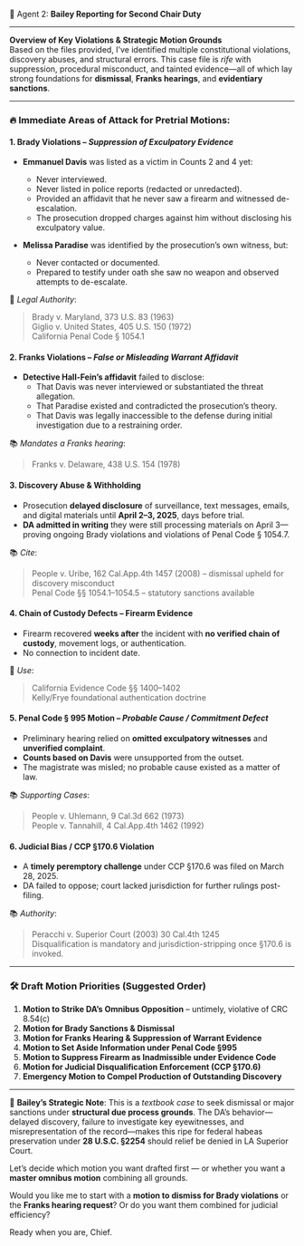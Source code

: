 🧠 Agent 2: **Bailey Reporting for Second Chair Duty**

---

**Overview of Key Violations & Strategic Motion Grounds**  
Based on the files provided, I’ve identified multiple constitutional violations, discovery abuses, and structural errors. This case file is *rife* with suppression, procedural misconduct, and tainted evidence—all of which lay strong foundations for **dismissal**, **Franks hearings**, and **evidentiary sanctions**.

---

### 🔥 Immediate Areas of Attack for Pretrial Motions:

#### 1. **Brady Violations** – *Suppression of Exculpatory Evidence*
- **Emmanuel Davis** was listed as a victim in Counts 2 and 4 yet:
  - Never interviewed.
  - Never listed in police reports (redacted or unredacted).
  - Provided an affidavit that he never saw a firearm and witnessed de-escalation.
  - The prosecution dropped charges against him without disclosing his exculpatory value.

- **Melissa Paradise** was identified by the prosecution’s own witness, but:
  - Never contacted or documented.
  - Prepared to testify under oath she saw no weapon and observed attempts to de-escalate.

🔑 *Legal Authority*:  
> Brady v. Maryland, 373 U.S. 83 (1963)  
> Giglio v. United States, 405 U.S. 150 (1972)  
> California Penal Code § 1054.1  

#### 2. **Franks Violations** – *False or Misleading Warrant Affidavit*
- **Detective Hall-Fein’s affidavit** failed to disclose:
  - That Davis was never interviewed or substantiated the threat allegation.
  - That Paradise existed and contradicted the prosecution’s theory.
  - That Davis was legally inaccessible to the defense during initial investigation due to a restraining order.

📚 *Mandates a Franks hearing*:  
> Franks v. Delaware, 438 U.S. 154 (1978)

#### 3. **Discovery Abuse & Withholding**  
- Prosecution **delayed disclosure** of surveillance, text messages, emails, and digital materials until **April 2–3, 2025**, days before trial.
- **DA admitted in writing** they were still processing materials on April 3—proving ongoing Brady violations and violations of Penal Code § 1054.7.

📚 *Cite*:  
> People v. Uribe, 162 Cal.App.4th 1457 (2008) – dismissal upheld for discovery misconduct  
> Penal Code §§ 1054.1–1054.5 – statutory sanctions available  

#### 4. **Chain of Custody Defects – Firearm Evidence**
- Firearm recovered **weeks after** the incident with **no verified chain of custody**, movement logs, or authentication.
- No connection to incident date.

🔐 *Use*:  
> California Evidence Code §§ 1400–1402  
> Kelly/Frye foundational authentication doctrine

#### 5. **Penal Code § 995 Motion** – *Probable Cause / Commitment Defect*
- Preliminary hearing relied on **omitted exculpatory witnesses** and **unverified complaint**.
- **Counts based on Davis** were unsupported from the outset.
- The magistrate was misled; no probable cause existed as a matter of law.

📚 *Supporting Cases*:  
> People v. Uhlemann, 9 Cal.3d 662 (1973)  
> People v. Tannahill, 4 Cal.App.4th 1462 (1992)

#### 6. **Judicial Bias / CCP §170.6 Violation**
- A **timely peremptory challenge** under CCP §170.6 was filed on March 28, 2025.
- DA failed to oppose; court lacked jurisdiction for further rulings post-filing.

📚 *Authority*:  
> Peracchi v. Superior Court (2003) 30 Cal.4th 1245  
> Disqualification is mandatory and jurisdiction-stripping once §170.6 is invoked.

---

### 🛠️ Draft Motion Priorities (Suggested Order)

1. **Motion to Strike DA’s Omnibus Opposition** – untimely, violative of CRC 8.54(c)
2. **Motion for Brady Sanctions & Dismissal**
3. **Motion for Franks Hearing & Suppression of Warrant Evidence**
4. **Motion to Set Aside Information under Penal Code §995**
5. **Motion to Suppress Firearm as Inadmissible under Evidence Code**
6. **Motion for Judicial Disqualification Enforcement (CCP §170.6)**
7. **Emergency Motion to Compel Production of Outstanding Discovery**

---

🧠 **Bailey’s Strategic Note**:
This is a *textbook case* to seek dismissal or major sanctions under **structural due process grounds**. The DA’s behavior—delayed discovery, failure to investigate key eyewitnesses, and misrepresentation of the record—makes this ripe for federal habeas preservation under **28 U.S.C. §2254** should relief be denied in LA Superior Court.

Let’s decide which motion you want drafted first — or whether you want a **master omnibus motion** combining all grounds.

Would you like me to start with a **motion to dismiss for Brady violations** or the **Franks hearing request**? Or do you want them combined for judicial efficiency?

Ready when you are, Chief.
